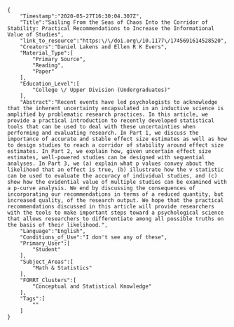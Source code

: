 
    {
        "Timestamp":"2020-05-27T16:30:04.307Z",
        "Title":"Sailing From the Seas of Chaos Into the Corridor of Stability: Practical Recommendations to Increase the Informational Value of Studies",
        "link_to_resource":"https:\/\/doi.org\/10.1177\/1745691614528520",
        "Creators":"Daniel Lakens and Ellen R K Evers",
        "Material_Type":[
            "Primary Source",
            "Reading",
            "Paper"
        ],
        "Education_Level":[
            "College \/ Upper Division (Undergraduates)"
        ],
        "Abstract":"Recent events have led psychologists to acknowledge that the inherent uncertainty encapsulated in an inductive science is amplified by problematic research practices. In this article, we provide a practical introduction to recently developed statistical tools that can be used to deal with these uncertainties when performing and evaluating research. In Part 1, we discuss the importance of accurate and stable effect size estimates as well as how to design studies to reach a corridor of stability around effect size estimates. In Part 2, we explain how, given uncertain effect size estimates, well-powered studies can be designed with sequential analyses. In Part 3, we (a) explain what p values convey about the likelihood that an effect is true, (b) illustrate how the v statistic can be used to evaluate the accuracy of individual studies, and (c) show how the evidential value of multiple studies can be examined with a p-curve analysis. We end by discussing the consequences of incorporating our recommendations in terms of a reduced quantity, but increased quality, of the research output. We hope that the practical recommendations discussed in this article will provide researchers with the tools to make important steps toward a psychological science that allows researchers to differentiate among all possible truths on the basis of their likelihood.",
        "Language":"English",
        "Conditions_of_Use":"I don't see any of these",
        "Primary_User":[
            "Student"
        ],
        "Subject_Areas":[
            "Math & Statistics"
        ],
        "FORRT_Clusters":[
            "Conceptual and Statistical Knowledge"
        ],
        "Tags":[
            ""
        ]
    }
